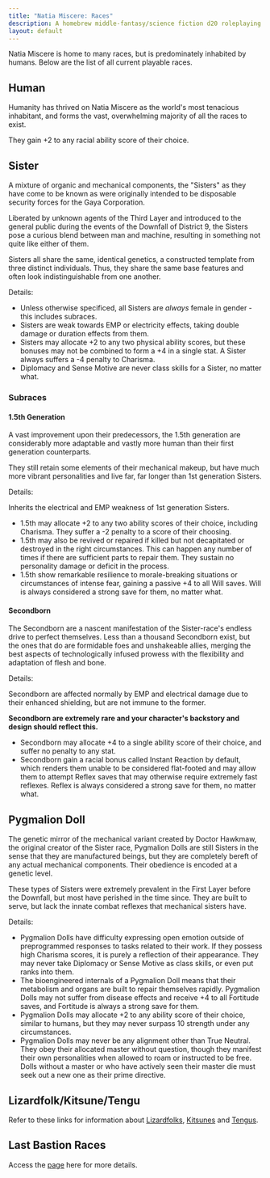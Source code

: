 ```yaml
---
title: "Natia Miscere: Races"
description: A homebrew middle-fantasy/science fiction d20 roleplaying game system based on Pathfinder
layout: default
---
```


Natia Miscere is home to many races, but is predominately inhabited by humans. Below are the list of all current playable races.

## Human

Humanity has thrived on Natia Miscere as the world's most tenacious inhabitant, and forms the vast, overwhelming majority of all the races to exist.

They gain +2 to any racial ability score of their choice.

## Sister

A mixture of organic and mechanical components, the "Sisters" as they have come to be known as were originally intended to be disposable security forces for the Gaya Corporation. 

Liberated by unknown agents of the Third Layer and introduced to the general public during the events of the Downfall of District 9, the Sisters pose a curious blend between man and machine, resulting in something not quite like either of them.

Sisters all share the same, identical genetics, a constructed template from three distinct individuals. Thus, they share the same base features and often look indistinguishable from one another.

Details:

- Unless otherwise specificed, all Sisters are *always* female in gender - this includes subraces.
- Sisters are weak towards EMP or electricity effects, taking double damage or duration effects from them. 
- Sisters may allocate +2 to any two physical ability scores, but these bonuses may not be combined to form a +4 in a single stat. A Sister always suffers a -4 penalty to Charisma.
- Diplomacy and Sense Motive are never class skills for a Sister, no matter what.

### Subraces

#### 1.5th Generation

A vast improvement upon their predecessors, the 1.5th generation are considerably more adaptable and vastly more human than their first generation counterparts.

They still retain some elements of their mechanical makeup, but have much more vibrant personalities and live far, far longer than 1st generation Sisters.

Details:

Inherits the electrical and EMP weakness of 1st generation Sisters.

- 1.5th may allocate +2 to any two ability scores of their choice, including Charisma. They suffer a -2 penalty to a score of their choosing.
- 1.5th may also be revived or repaired if killed but not decapitated or destroyed in the right circumstances. This can happen any number of times if there are sufficient parts to repair them. They sustain no personality damage or deficit in the process.
- 1.5th show remarkable resilience to morale-breaking situations or circumstances of intense fear, gaining a passive +4 to all Will saves. Will is always considered a strong save for them, no matter what.

#### Secondborn

The Secondborn are a nascent manifestation of the Sister-race's endless drive to perfect themselves. Less than a thousand Secondborn exist, but the ones that do are formidable foes and unshakeable allies, merging the best aspects of technologically infused prowess with the flexibility and adaptation of flesh and bone.

Details:

Secondborn are affected normally by EMP and electrical damage due to their enhanced shielding, but are not immune to the former.

**Secondborn are extremely rare and your character's backstory and design should reflect this.**

- Secondborn may allocate +4 to a single ability score of their choice, and suffer no penalty to any stat.
- Secondborn gain a racial bonus called Instant Reaction by default, which renders them unable to be considered flat-footed and may allow them to attempt Reflex saves that may otherwise require extremely fast reflexes. Reflex is always considered a strong save for them, no matter what.

## Pygmalion Doll

The genetic mirror of the mechanical variant created by Doctor Hawkmaw, the original creator of the Sister race, Pygmalion Dolls are still Sisters in the sense that they are manufactured beings, but they are completely bereft of any actual mechanical components. Their obedience is encoded at a genetic level. 

These types of Sisters were extremely prevalent in the First Layer before the Downfall, but most have perished in the time since. They are built to serve, but lack the innate combat reflexes that mechanical sisters have.

Details:

- Pygmalion Dolls have difficulty expressing open emotion outside of preprogrammed responses to tasks related to their work. If they possess high Charisma scores, it is purely a reflection of their appearance. They may never take Diplomacy or Sense Motive as class skills, or even put ranks into them.
- The bioengineered internals of a Pygmalion Doll means that their metabolism and organs are built to repair themselves rapidly. Pygmalion Dolls may not suffer from disease effects and receive +4 to all Fortitude saves, and Fortitude is always a strong save for them.
- Pygmalion Dolls may allocate +2 to any ability score of their choice, similar to humans, but they may never surpass 10 strength under any circumstances.
- Pygmalion Dolls may never be any alignment other than True Neutral. They obey their allocated master without question, though they manifest their own personalities when allowed to roam or instructed to be free. Dolls without a master or who have actively seen their master die must seek out a new one as their prime directive.

## Lizardfolk/Kitsune/Tengu

Refer to these links for information about [Lizardfolks](http://www.d20pfsrd.com/races/other-races/more-races/standard-races-1-10-rp/lizardfolk-8-rp), [Kitsunes](http://www.d20pfsrd.com/races/other-races/uncommon-races/arg-kitsune) and [Tengus](http://www.d20pfsrd.com/races/other-races/featured-races/arg-tengu).

## Last Bastion Races

Access the [page](/last-bastion/index) here for more details.
